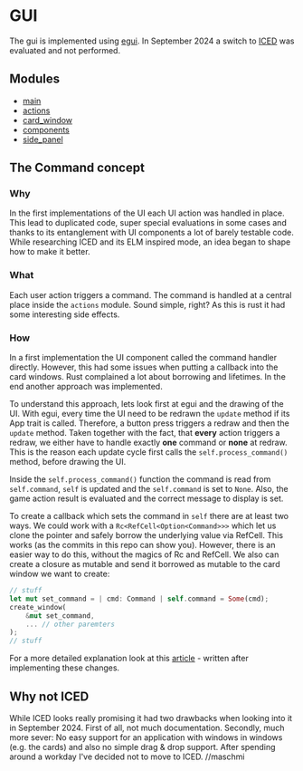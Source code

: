 # GUI

The gui is implemented using [egui](https://github.com/emilk/egui). In September 2024 a switch to [ICED](https://iced.rs)
was evaluated and not performed. 

## Modules

* [main](./src/readme.md)
* [actions](./src/actions/readme.md)
* [card_window](./src/card_window/readme.md)
* [components](./src/components/readme.md)
* [side_panel](./src/side_panel/readme.md)

## The Command concept

### Why

In the first implementations of the UI each UI action was handled in place. This lead to duplicated code, super special
evaluations in some cases and thanks to its entanglement with UI components a lot of barely testable code. While researching
ICED and its ELM inspired mode, an idea began to shape how to make it better.

### What

Each user action triggers a command. The command is handled at a central place inside the `actions` module. Sound simple,
right? As this is rust it had some interesting side effects.

### How

In a first implementation the UI component called the command handler directly. However, this had some issues when
putting a callback into the card windows. Rust complained a lot about borrowing and lifetimes. In the end another
approach was implemented.

To understand this approach, lets look first at egui and the drawing of the UI. With egui, every time the UI need to be redrawn the `update` method if its App trait is called. Therefore, a button
press triggers a redraw and then the `update` method. Taken together with the fact, that **every** action triggers
a redraw, we either have to handle exactly **one** command or **none** at redraw. This is the reason each update cycle
first calls the `self.process_command()` method, before drawing the UI.

Inside the `self.process_command()` function the command is read from `self.command`, `self` is updated and the `self.command`
is set to `None`. Also, the game action result is evaluated and the correct message to display is set.

To create a callback which sets the command in `self` there are at least two ways. We could work with a `Rc<RefCell<Option<Command>>>` which let us
clone the pointer and safely borrow the underlying value via RefCell. This works (as the commits in this repo can show you). However, there is an
easier way to do this, without the magics of Rc and RefCell. We also can create a closure as mutable and send it borrowed as mutable to the card window
we want to create:

```rust
// stuff
let mut set_command = | cmd: Command | self.command = Some(cmd);
create_window(
    &mut set_command,
    ... // other paremters
);
// stuff
```

For a more detailed explanation look at this [article](https://blog.maschmi.net/EguiComamnds/) - written after implementing
these changes.


## Why not ICED

While ICED looks really promising it had two drawbacks when looking into it in September 2024. First of all,
not much documentation. Secondly, much more sever: No easy support for an application with windows in windows (e.g. the cards)
and also no simple drag & drop support. After spending around a workday I've decided not to move to ICED. //maschmi